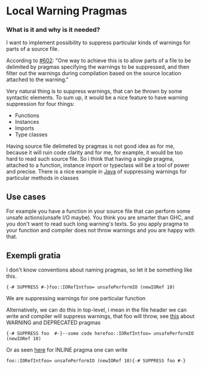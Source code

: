 # Local Warning Pragmas

### What is it and why is it needed?


I want to implement possibility to suppress particular kinds of warnings for parts of a source file.


According to [\#602](https://gitlab.haskell.org//ghc/ghc/issues/602):
"One way to achieve this is to allow parts of a file to be delimited by pragmas specifying the warnings to be suppressed, and then filter out the warnings during compilation based on the source location attached to the warning."


Very natural thing is to suppress warnings, that can be thrown by some syntactic elements. To sum up, it would be a nice feature to have warning suppression for four things:

- Functions
- Instances
- Imports
- Type classes


Having source file delimeted by pragmas is not good idea as for me, because it will ruin code clarity and for me, for example, it would be too hard to read such source file. So i think that having a single pragma, attached to a function, instance import or typeclass will be a tool of power and precise. There is a nice example in [ Java](http://docs.oracle.com/javase/7/docs/api/java/lang/SuppressWarnings.html) of suppressing warnings for particular methods in classes

## Use cases


For example you have a function in your source file that can perform some unsafe actions(unsafe I/O maybe). You think you are smarter than GHC, and you don't want to read such long warning's texts. So you apply pragma to your function and compiler does not throw warnings and you are happy with that.

## Exempli gratia


I don't know conventions about naming pragmas, so let it be something like this.

```
{-# SUPPRESS #-}foo::IORefIntfoo= unsafePerformIO (newIORef 10)
```


We are suppressing warnings for one particular function 


Alternatively, we can do this in top-level, i mean in the file header we can write and compiler will suppress warnings, that foo will throw, see [ this](https://downloads.haskell.org/~ghc/latest/docs/html/users_guide/pragmas.html) about WARNING and DEPRECATED pragmas

```
{-# SUPPRESS foo  #-}--some code herefoo::IORefIntfoo= unsafePerformIO (newIORef 10)
```


Or as seen [ here](https://downloads.haskell.org/~ghc/latest/docs/html/users_guide/pragmas.html) for INLINE pragma one can write

```
foo::IORefIntfoo= unsafePerformIO (newIORef 10){-# SUPPRESS foo #-}
```